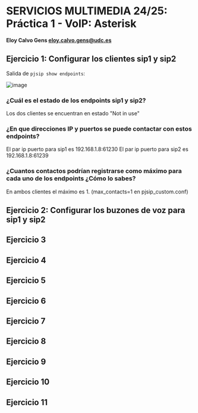 # SERVICIOS MULTIMEDIA 24/25: Práctica 1 - VoIP: Asterisk

**Eloy Calvo Gens eloy.calvo.gens@udc.es**

## Ejercicio 1: Configurar los clientes sip1 y sip2

Salida de `pjsip show endpoints`:

![image](https://github.com/user-attachments/assets/089914ac-8750-4a48-ae6b-64506b6426ec)

### ¿Cuál es el estado de los endpoints sip1 y sip2?

Los dos clientes se encuentran en estado "Not in use"

### ¿En que direcciones IP y puertos se puede contactar con estos endpoints?

El par ip puerto para sip1 es 192.168.1.8:61230
El par ip puerto para sip2 es 192.168.1.8:61239

### ¿Cuantos contactos podrían registrarse como máximo para cada uno de los endpoints ¿Cómo lo sabes?

En ambos clientes el máximo es 1. (max_contacts=1 en pjsip_custom.conf)

## Ejercicio 2: Configurar los buzones de voz para sip1 y sip2



## Ejercicio 3
## Ejercicio 4
## Ejercicio 5
## Ejercicio 6
## Ejercicio 7
## Ejercicio 8
## Ejercicio 9
## Ejercicio 10
## Ejercicio 11
